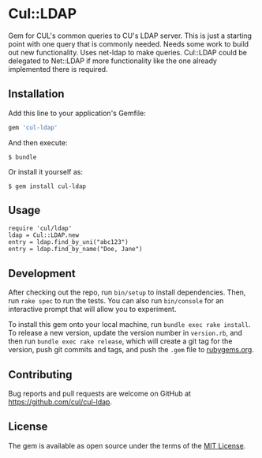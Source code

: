 # Cul::LDAP

Gem for CUL's common queries to CU's LDAP server. This is just a starting point with one query that is commonly needed. Needs some work to build out new functionality. Uses net-ldap to make queries. Cul::LDAP could be delegated to Net::LDAP if more functionality like the one already implemented there is required.

## Installation

Add this line to your application's Gemfile:

```ruby
gem 'cul-ldap'
```

And then execute:

    $ bundle

Or install it yourself as:

    $ gem install cul-ldap

## Usage

```
require 'cul/ldap'
ldap = Cul::LDAP.new
entry = ldap.find_by_uni("abc123")
entry = ldap.find_by_name("Doe, Jane")
```

## Development

After checking out the repo, run `bin/setup` to install dependencies. Then, run `rake spec` to run the tests. You can also run `bin/console` for an interactive prompt that will allow you to experiment.

To install this gem onto your local machine, run `bundle exec rake install`. To release a new version, update the version number in `version.rb`, and then run `bundle exec rake release`, which will create a git tag for the version, push git commits and tags, and push the `.gem` file to [rubygems.org](https://rubygems.org).

## Contributing

Bug reports and pull requests are welcome on GitHub at https://github.com/cul/cul-ldap.


## License

The gem is available as open source under the terms of the [MIT License](http://opensource.org/licenses/MIT).
